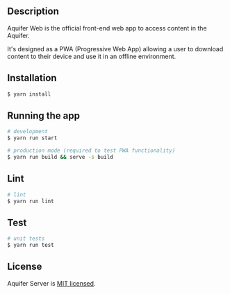 ## Description

Aquifer Web is the official front-end web app to access content in the Aquifer.

It's designed as a PWA (Progressive Web App) allowing a user to download
content to their device and use it in an offline environment.

## Installation

```bash
$ yarn install
```

## Running the app

```bash
# development
$ yarn run start

# production mode (required to test PWA functionality)
$ yarn run build && serve -s build
```

## Lint

```bash
# lint
$ yarn run lint
```

## Test

```bash
# unit tests
$ yarn run test
```

## License

Aquifer Server is [MIT licensed](LICENSE).

